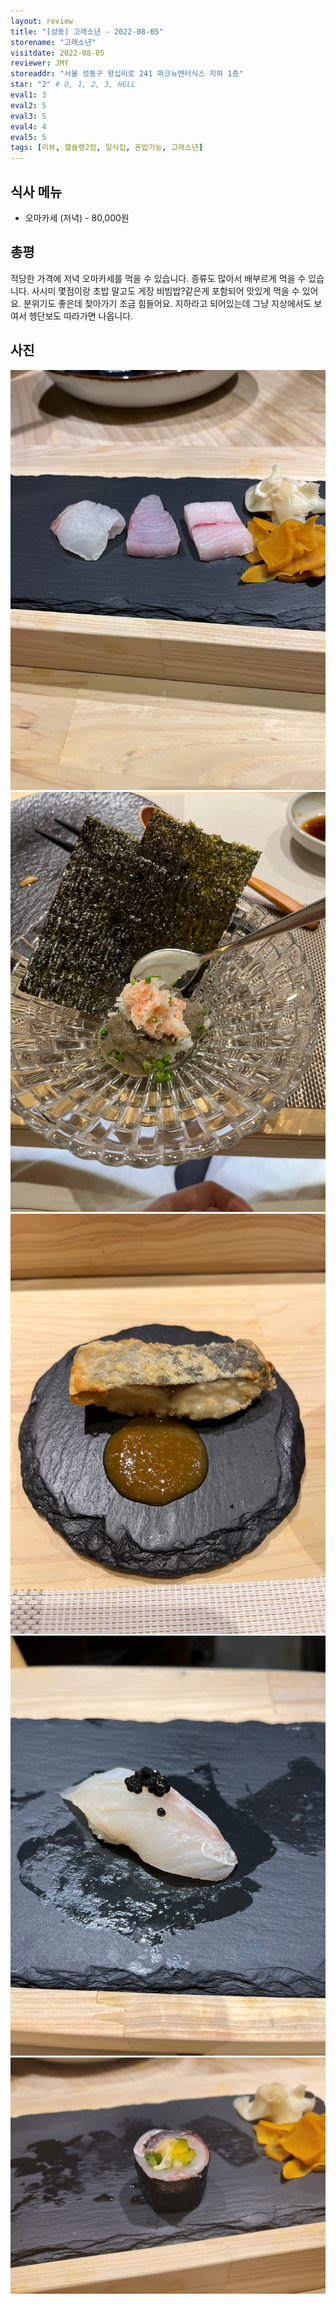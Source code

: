 ```yaml
---
layout: review
title: "[성동] 고래소년 - 2022-08-05"
storename: "고래소년"
visitdate: 2022-08-05
reviewer: JMY
storeaddr: "서울 성동구 왕십리로 241 파크뉴엔터식스 지하 1층"
star: "2" # 0, 1, 2, 3, HELL
eval1: 3
eval2: 5
eval3: 5
eval4: 4
eval5: 5
tags: [리뷰, 헬슐랭2점, 일식집, 혼밥가능, 고래소년]
---
```


## 식사 메뉴

- 오마카세 (저녁) - 80,000원

## 총평

적당한 가격에 저녁 오마카세를 먹을 수 있습니다. 종류도 많아서 배부르게 먹을 수 있습니다. 사시미 몇점이랑 초밥 말고도 게장 비빔밥?같은게 포함되어 맛있게 먹을 수 있어요. 분위기도 좋은데 찾아가기 조금 힘들어요. 지하라고 되어있는데 그냥 지상에서도 보여서 헹단보도 따라가면 나옵니다.

## 사진

![](/img/20220805whaleboy001.jpeg)
![](/img/20220805whaleboy002.jpeg)
![](/img/20220805whaleboy003.jpeg)
![](/img/20220805whaleboy004.jpeg)
![](/img/20220805whaleboy005.jpeg)
